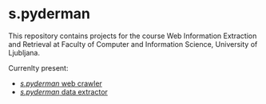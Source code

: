 # s.pyderman

This repository contains projects for the course Web Information Extraction and Retrieval at Faculty of Computer and Information Science, University of Ljubljana.

Currenlty present:
* [_s.pyderman_ web crawler](/pa1/)
* [_s.pyderman_ data extractor](/pa2/)